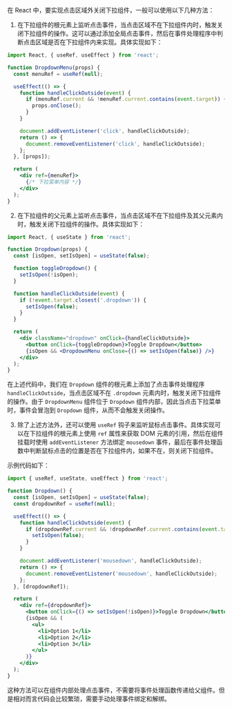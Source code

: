 在 React 中，要实现点击区域外关闭下拉组件，一般可以使用以下几种方法：

1. 在下拉组件的根元素上监听点击事件，当点击区域不在下拉组件内时，触发关闭下拉组件的操作。这可以通过添加全局点击事件，然后在事件处理程序中判断点击区域是否在下拉组件内来实现。具体实现如下：

```jsx
import React, { useRef, useEffect } from 'react';

function DropdownMenu(props) {
  const menuRef = useRef(null);

  useEffect(() => {
    function handleClickOutside(event) {
      if (menuRef.current && !menuRef.current.contains(event.target)) {
        props.onClose();
      }
    }

    document.addEventListener('click', handleClickOutside);
    return () => {
      document.removeEventListener('click', handleClickOutside);
    };
  }, [props]);

  return (
    <div ref={menuRef}>
      {/* 下拉菜单内容 */}
    </div>
  );
}
```

2. 在下拉组件的父元素上监听点击事件，当点击区域不在下拉组件及其父元素内时，触发关闭下拉组件的操作。具体实现如下：

```jsx
import React, { useState } from 'react';

function Dropdown(props) {
  const [isOpen, setIsOpen] = useState(false);

  function toggleDropdown() {
    setIsOpen(!isOpen);
  }

  function handleClickOutside(event) {
    if (!event.target.closest('.dropdown')) {
      setIsOpen(false);
    }
  }

  return (
    <div className="dropdown" onClick={handleClickOutside}>
      <button onClick={toggleDropdown}>Toggle Dropdown</button>
      {isOpen && <DropdownMenu onClose={() => setIsOpen(false)} />}
    </div>
  );
}
```

在上述代码中，我们在 `Dropdown` 组件的根元素上添加了点击事件处理程序 `handleClickOutside`，当点击区域不在 `.dropdown` 元素内时，触发关闭下拉组件的操作。由于 `DropdownMenu` 组件位于 `Dropdown` 组件内部，因此当点击下拉菜单时，事件会冒泡到 `Dropdown` 组件，从而不会触发关闭操作。

3. 除了上述方法外，还可以使用 `useRef` 钩子来监听鼠标点击事件。具体实现可以在下拉组件的根元素上使用 `ref` 属性来获取 DOM 元素的引用，然后在组件挂载时使用 `addEventListener` 方法绑定 `mousedown` 事件，最后在事件处理函数中判断鼠标点击的位置是否在下拉组件内，如果不在，则关闭下拉组件。

示例代码如下：

```jsx
import { useRef, useState, useEffect } from 'react';

function Dropdown() {
  const [isOpen, setIsOpen] = useState(false);
  const dropdownRef = useRef(null);

  useEffect(() => {
    function handleClickOutside(event) {
      if (dropdownRef.current && !dropdownRef.current.contains(event.target)) {
        setIsOpen(false);
      }
    }

    document.addEventListener('mousedown', handleClickOutside);
    return () => {
      document.removeEventListener('mousedown', handleClickOutside);
    };
  }, [dropdownRef]);

  return (
    <div ref={dropdownRef}>
      <button onClick={() => setIsOpen(!isOpen)}>Toggle Dropdown</button>
      {isOpen && (
        <ul>
          <li>Option 1</li>
          <li>Option 2</li>
          <li>Option 3</li>
        </ul>
      )}
    </div>
  );
}
```

这种方法可以在组件内部处理点击事件，不需要将事件处理函数传递给父组件。但是相对而言代码会比较繁琐，需要手动处理事件绑定和解绑。

